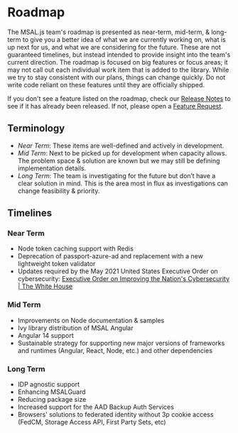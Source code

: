 # Roadmap

The MSAL.js team's roadmap is presented as near-term, mid-term, & long-term to give you a better idea of what we are currently working on, what is up next for us, and what we are considering for the future. These are not guaranteed timelines, but instead intended to provide insight into the team's current direction. The roadmap is focused on big features or focus areas; it may not call out each individual work item that is added to the library. While we try to stay consistent with our plans, things can change quickly. Do not write code reliant on these features until they are officially shipped.

If you don't see a feature listed on the roadmap, check our [Release Notes](https://github.com/AzureAD/microsoft-authentication-library-for-js/releases) to see if it has already been released. If not, please open a [Feature Request](https://github.com/AzureAD/microsoft-authentication-library-for-js/issues/new?assignees=&labels=feature-unconfirmed%2Cquestion&template=feature_request.yml).

## Terminology
- *Near Term*: These items are well-defined and actively in development.
- *Mid Term*: Next to be picked up for development when capacity allows. The problem space & solution are known but we may still be defining implementation details.
- *Long Term*: The team is investigating for the future but don’t have a clear solution in mind. This is the area most in flux as investigations can change feasibility & priority.  

## Timelines

### Near Term
- Node token caching support with Redis 
- Deprecation of passport-azure-ad and replacement with a new lightweight token validator 
- Updates required by the May 2021 United States Executive Order on cybersecurity: [Executive Order on Improving the Nation's Cybersecurity | The White House](https://www.whitehouse.gov/briefing-room/presidential-actions/2021/05/12/executive-order-on-improving-the-nations-cybersecurity/) 

### Mid Term
- Improvements on Node documentation & samples  
- Ivy library distribution of MSAL Angular 
- Angular 14 support 
- Sustainable strategy for supporting new major versions of frameworks and runtimes (Angular, React, Node, etc.) and other dependencies  
  

### Long Term
- IDP agnostic support  
- Enhancing MSALGuard 
- Reducing package size 
- Increased support for the AAD Backup Auth Services  
- Browsers' solutions to federated identity without 3p cookie access (FedCM, Storage Access API, First Party Sets, etc) 

